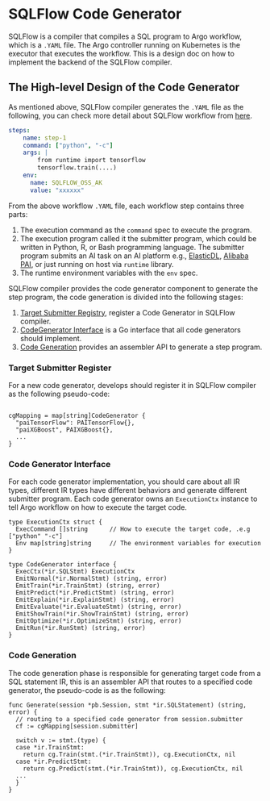 # SQLFlow Code Generator

SQLFlow is a compiler that compiles a SQL program to Argo workflow, which is a `.YAML` file.
The Argo controller running on Kubernetes is the executor that executes the workflow. This is a design doc on how to implement
the backend of the SQLFlow compiler.

## The High-level Design of the Code Generator

As mentioned above, SQLFlow compiler generates the `.YAML` file as the following, you can check more detail
about SQLFlow workflow from [here](/doc/design/workflow.md).

``` yaml
steps:
    name: step-1
    command: ["python", "-c"]
    args: |
        from runtime import tensorflow
        tensorflow.train(....)
    env:
      name: SQLFLOW_OSS_AK
      value: "xxxxxx"
```

From the above workflow `.YAML` file, each workflow step contains three parts:

1. The execution command as the `command` spec to execute the program.
1. The execution program called it the submitter program, which could be written in Python, R, or Bash programming language.
The submitter program submits an AI task on an AI platform e.g., [ElasticDL](https://github.com/sql-machine-learning/elasticdl), [Alibaba PAI](https://www.alibabacloud.com/help/zh/doc-detail/75093.htm), or just running on host via `runtime` library.
1. The runtime environment variables with the `env` spec.

SQLFlow compiler provides the code generator component to generate the step program,
the code generation is divided into the following stages:

1. [Target Submitter Registry](#target-submitter-register), register a Code Generator in SQLFlow compiler.
1. [CodeGenerator Interface](#code-generator-interface) is a Go interface that all code generators should implement.
1. [Code Generation](#code-generation) provides an assembler API to generate a step program.

### Target Submitter Register

For a new code generator, develops should register it in SQLFlow compiler as the following pseudo-code:

``` golang

cgMapping = map[string]CodeGenerator {
  "paiTensorFlow": PAITensorFlow{},
  "paiXGBoost", PAIXGBoost{},
  ...
}
```

### Code Generator Interface

For each code generator implementation, you should care about all IR types, different IR types have different behaviors and
generate different submitter program. Each code generator owns an `ExecutionCtx` instance to tell Argo workflow
on how to execute the target code.

``` golang
type ExecutionCtx struct {
  ExecCommand []string      // How to execute the target code, .e.g ["python" "-c"]
  Env map[string]string     // The environment variables for execution
}

type CodeGenerator interface {
  ExecCtx(*ir.SQLStmt) ExecutionCtx
  EmitNormal(*ir.NormalStmt) (string, error)
  EmitTrain(*ir.TrainStmt) (string, error)
  EmitPredict(*ir.PredictStmt) (string, error)
  EmitExplain(*ir.ExplainStmt) (string, error)
  EmitEvaluate(*ir.EvaluateStmt) (string, error)
  EmitShowTrain(*ir.ShowTrainStmt) (string, error)
  EmitOptimize(*ir.OptimizeStmt) (string, error)
  EmitRun(*ir.RunStmt) (string, error)
}
```

### Code Generation

The code generation phase is responsible for generating target code from a SQL statement IR, this is an
assembler API that routes to a specified code generator, the pseudo-code is as the following:

``` golang
func Generate(session *pb.Session, stmt *ir.SQLStatement) (string, error) {
  // routing to a specified code generator from session.submitter
  cf := cgMapping[session.submitter]
  
  switch v := stmt.(type) {
  case *ir.TrainStmt:
    return cg.Train(stmt.(*ir.TrainStmt)), cg.ExecutionCtx, nil
  case *ir.PredictStmt:
    return cg.Predict(stmt.(*ir.TrainStmt)), cg.ExecutionCtx, nil
  ...
  }
}

```
